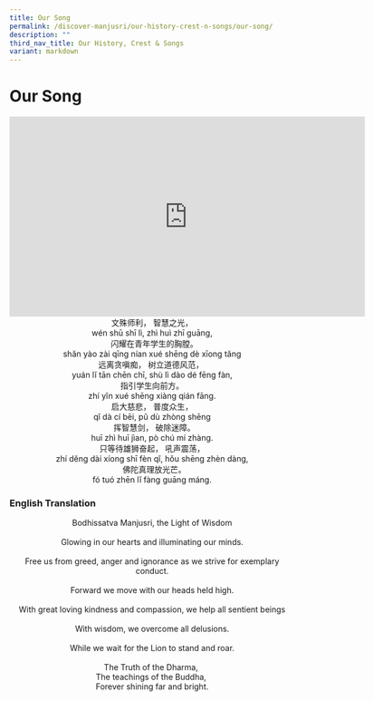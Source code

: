 ```yaml
---
title: Our Song
permalink: /discover-manjusri/our-history-crest-n-songs/our-song/
description: ""
third_nav_title: Our History, Crest & Songs
variant: markdown
---
```

# **Our Song**

<iframe width="628" height="353" src="https://www.youtube.com/embed/PE2ULlielR8" title="Manjusri Secondary School Song" frameborder="0" allow="accelerometer; autoplay; clipboard-write; encrypted-media; gyroscope; picture-in-picture" allowfullscreen=""></iframe>

<center>文殊师利， 智慧之光，<br>wén shū shī lì, zhì&nbsp;huì&nbsp;zhī&nbsp;guāng,<br>&nbsp;&nbsp;闪耀在青年学生的胸膛。<br>shăn yào zài qīng nían xué shēng dè xīong tăng<br>远离贪嗔痴， 树立道德风范，&nbsp;<br>yuán lĭ&nbsp;tān chēn chī, shù lì dào dé fēng fàn,<br>指引学生向前方。<br>zhí yĭn xué shēng xiàng qián fāng.<br>启大慈悲， 普度众生，<br>qĭ dà cí bēi, pŭ dù zhòng shēng<br>&nbsp;&nbsp;挥智慧剑， 破除迷障。<br>huī zhì huī jìan, pò chú mí zhàng.<br>只等待雄狮奋起， 吼声震荡，<br>zhí dĕng dài xíong shī fèn qĭ, hǒu shēng zhèn dàng,<br>&nbsp;&nbsp;佛陀真理放光芒。<br>fó tuó zhēn lĭ fàng guāng máng. </center>

### **English Translation**

<center>Bodhissatva Manjusri, the Light of Wisdom<br><br>Glowing in our hearts and illuminating our minds.<br><br>Free us from greed, anger and ignorance as we strive for exemplary conduct.<br><br>Forward we move with our heads held high.<br><br>With great loving kindness and compassion, we help all sentient beings<br><br>With wisdom, we overcome all delusions.<br><br>While we wait for the Lion to stand and roar.<br><br>The Truth of the Dharma,&nbsp;<br>The teachings of the Buddha,&nbsp;<br>Forever shining far and bright.</center>